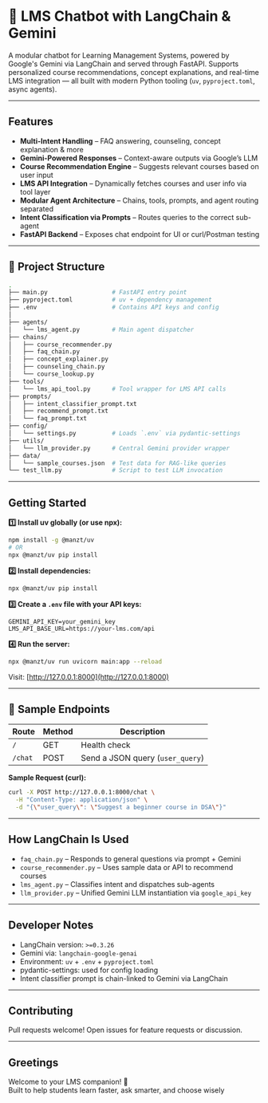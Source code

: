 
# 🙌 LMS Chatbot with LangChain & Gemini

A modular chatbot for Learning Management Systems, powered by Google's Gemini via LangChain and served through FastAPI. Supports personalized course recommendations, concept explanations, and real-time LMS integration — all built with modern Python tooling (`uv`, `pyproject.toml`, async agents).

---

##  Features

-  **Multi-Intent Handling** – FAQ answering, counseling, concept explanation & more
-  **Gemini-Powered Responses** – Context-aware outputs via Google’s LLM
-  **Course Recommendation Engine** – Suggests relevant courses based on user input
-  **LMS API Integration** – Dynamically fetches courses and user info via tool layer
-  **Modular Agent Architecture** – Chains, tools, prompts, and agent routing separated
-  **Intent Classification via Prompts** – Routes queries to the correct sub-agent
-  **FastAPI Backend** – Exposes chat endpoint for UI or curl/Postman testing

---

## 🧩 Project Structure

```bash
.
├── main.py                  # FastAPI entry point
├── pyproject.toml           # uv + dependency management
├── .env                     # Contains API keys and config
│
├── agents/
│   └── lms_agent.py         # Main agent dispatcher
├── chains/
│   ├── course_recommender.py
│   ├── faq_chain.py
│   ├── concept_explainer.py
│   ├── counseling_chain.py
│   └── course_lookup.py
├── tools/
│   └── lms_api_tool.py      # Tool wrapper for LMS API calls
├── prompts/
│   ├── intent_classifier_prompt.txt
│   ├── recommend_prompt.txt
│   └── faq_prompt.txt
├── config/
│   └── settings.py          # Loads `.env` via pydantic-settings
├── utils/
│   └── llm_provider.py      # Central Gemini provider wrapper
├── data/
│   └── sample_courses.json  # Test data for RAG-like queries
└── test_llm.py              # Script to test LLM invocation
```

---

##  Getting Started

**1️⃣ Install uv globally (or use npx):**

```bash
npm install -g @manzt/uv
# OR
npx @manzt/uv pip install
```

**2️⃣ Install dependencies:**

```bash
npx @manzt/uv pip install
```

**3️⃣ Create a `.env` file with your API keys:**

```env
GEMINI_API_KEY=your_gemini_key
LMS_API_BASE_URL=https://your-lms.com/api
```

**4️⃣ Run the server:**

```bash
npx @manzt/uv run uvicorn main:app --reload
```

Visit: [http://127.0.0.1:8000](http://127.0.0.1:8000)

---

## 📡 Sample Endpoints

| Route       | Method | Description                          |
|-------------|--------|--------------------------------------|
| `/`         | GET    | Health check                         |
| `/chat`     | POST   | Send a JSON query (`user_query`)     |

**Sample Request (curl):**

```bash
curl -X POST http://127.0.0.1:8000/chat \
  -H "Content-Type: application/json" \
  -d "{\"user_query\": \"Suggest a beginner course in DSA\"}"
```

---

##  How LangChain Is Used

- `faq_chain.py` – Responds to general questions via prompt + Gemini
- `course_recommender.py` – Uses sample data or API to recommend courses
- `lms_agent.py` – Classifies intent and dispatches sub-agents
- `llm_provider.py` – Unified Gemini LLM instantiation via `google_api_key`

---

## Developer Notes

- LangChain version: `>=0.3.26`
- Gemini via: `langchain-google-genai`
- Environment: `uv` + `.env` + `pyproject.toml`
- pydantic-settings: used for config loading
- Intent classifier prompt is chain-linked to Gemini via LangChain

---

##  Contributing

Pull requests welcome! Open issues for feature requests or discussion.

---

##  Greetings

Welcome to your LMS companion! 🙏  
Built to help students learn faster, ask smarter, and choose wisely 
